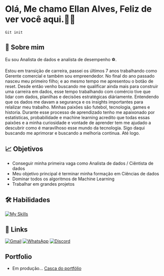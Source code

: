 # Olá, Me chamo Ellan Alves, Feliz de ver você aqui.👋🏽
```
Git init
```
## 🚀 Sobre mim
Eu sou Analista de dados e analista de desempenho ⚽.  

Estou em transição de carreira, passei os últimos 7 anos trabalhando como Gerente comercial e também sou empreendedor.
No final do ano passado nasceu meu primeiro filho; e ao mesmo tempo me apresentou o botão de reset. Desde então venho buscando me qualificar ainda mais para construir uma carreira em dados, esse tempo trabalhando com comércio tive que lidar com dados, planilhas e decisões estratégicas diáriamente. Entendendo que os dados me davam a segurança e os insights importantes para relalizar meu trabalho. Minhas paixões são futebol, tecnologia, games e historia. Durante esse processo de aprendizado tenho me apaixonado por estatísticas, probabilidade e machine learning acredito que todas essas paixões e a minha curiosidade e vontade de aprender tem me ajudado a descubrir como é maravilhoso esse mundo da tecnologia. Sigo daqui buscando me aprimorar e buscando a melhoria continua. Até logo.

## 📈 Objetivos

- Conseguir minha primeira vaga como Analista de dados / Ciêntista de dados 
- Meu objetivo principal é terminar minha formação em Ciências de dados
- Dominar todos os algoritmos de Machine Learning
- Trabalhar em grandes projetos
  

## 🛠 Habilidades

[![My Skills](https://skillicons.dev/icons?i=github,git,md,python,sqlite,mysql,mongodb,postgres,notion,js,html,css)](https://github.com/siiqueira)

## 🔗 Links

[![Gmail](https://img.shields.io/badge/Gmail-333333?style=for-the-badge&logo=gmail&logoColor=red)](mailto:ynvestellan.com)
[![WhatsApp](https://img.shields.io/badge/WhatsApp-25D366?style=for-the-badge&logo=whatsapp&logoColor=white)](https://wa.me/22999996556)
[![Discord](https://img.shields.io/badge/Discord-7289DA?style=for-the-badge&logo=discord&logoColor=white)](https://discord.com/channels/@¹Siiqueira)


## Portfolio 
- Em produção... [Casca do portfólio](https://github.com/Siiqueira/projeto-site-portfolio)

